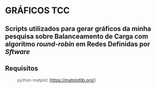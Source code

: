 # GRÁFICOS TCC

Scripts utilizados para gerar gráficos da minha pesquisa sobre Balanceamento de Carga com algoritmo *round-robin* em Redes Definidas por *Sftware*
--

## Requisitos
> python
> matplot (https://matplotlib.org/)